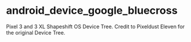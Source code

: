 # android_device_google_bluecross
Pixel 3 and 3 XL Shapeshift OS Device Tree.
Credit to Pixeldust Eleven for the original Device Tree.
